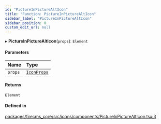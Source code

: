 ```yaml
---
id: "PictureInPictureAltIcon"
title: "Function: PictureInPictureAltIcon"
sidebar_label: "PictureInPictureAltIcon"
sidebar_position: 0
custom_edit_url: null
---
```


▸ **PictureInPictureAltIcon**(`props`): `Element`

#### Parameters

| Name | Type |
| :------ | :------ |
| `props` | [`IconProps`](../types/IconProps.md) |

#### Returns

`Element`

#### Defined in

[packages/firecms_core/src/icons/components/PictureInPictureAltIcon.tsx:3](https://github.com/FireCMSco/firecms/blob/d45f3739/packages/firecms_core/src/icons/components/PictureInPictureAltIcon.tsx#L3)
